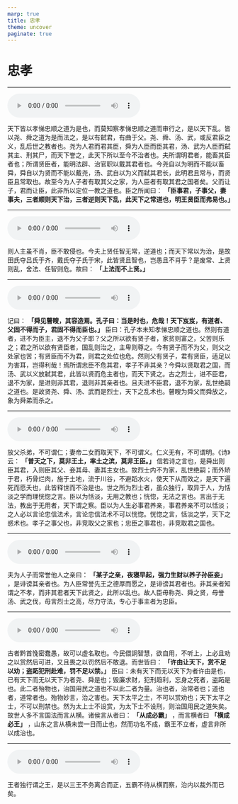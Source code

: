 ```yaml
---
marp: true
title: 忠孝
theme: uncover
paginate: true
---
```


# 忠孝

---

![](assets/audios/51/1.mp3)

天下皆以孝悌忠顺之道为是也，而莫知察孝悌忠顺之道而审行之，是以天下乱。皆以尧、舜之道为是而法之，是以有弑君，有曲于父。尧、舜、汤、武，或反君臣之义，乱后世之教者也。尧为人君而君其臣，舜为人臣而臣其君，汤、武为人臣而弑其主、刑其尸，而天下誉之，此天下所以至今不治者也。夫所谓明君者，能畜其臣者也；所谓贤臣者，能明法辟、治官职以戴其君者也。今尧自以为明而不能以畜舜，舜自以为贤而不能以戴尧，汤、武自以为义而弑其君长，此明君且常与，而贤臣且常取也。故至今为人子者有取其父之家，为人臣者有取其君之国者矣。父而让子，君而让臣，此非所以定位一教之道也。臣之所闻曰： __「臣事君，子事父，妻事夫，三者顺则天下治，三者逆则天下乱，此天下之常道也，明王贤臣而弗易也。」__ 

---

![](assets/audios/51/2.mp3)

则人主虽不肖，臣不敢侵也。今夫上贤任智无常，逆道也；而天下常以为治，是故田氏夺吕氏于齐，戴氏夺子氏于宋，此皆贤且智也，岂愚且不肖乎？是废常、上贤则乱，舍法、任智则危。故曰： __「上法而不上贤。」__ 

---

![](assets/audios/51/3.mp3)

记曰： __「舜见瞽瞍，其容造焉。孔子曰：当是时也，危哉！天下岌岌，有道者、父固不得而子，君固不得而臣也。」__ 臣曰：孔子本未知孝悌忠顺之道也。然则有道者，进不为臣主，退不为父子耶？父之所以欲有贤子者，家贫则富之，父苦则乐之；君之所以欲有贤臣者，国乱则治之，主卑则尊之。今有贤子而不为父，则父之处家也苦；有贤臣而不为君，则君之处位也危。然则父有贤子，君有贤臣，适足以为害耳，岂得利哉！焉所谓忠臣不危其君，孝子不非其亲？今舜以贤取君之国，而汤、武以义放弑其君，此皆以贤而危主者也，而天下贤之。古之烈士，进不臣君，退不为家，是进则非其君，退则非其亲者也。且夫进不臣君，退不为家，乱世绝嗣之道也。是故贤尧、舜、汤、武而是烈士，天下之乱术也。瞽瞍为舜父而舜放之，象为舜弟而杀之。

---

![](assets/audios/51/4.mp3)

放父杀弟，不可谓仁；妻帝二女而取天下，不可谓义。仁义无有，不可谓明。《诗》云： __「普天之下，莫非王土，率土之滨，莫非王臣。」__ 信若诗之言也，是舜出则臣其君，入则臣其父、妾其母、妻其主女也。故烈士内不为家，乱世绝嗣；而外矫于君，朽骨烂肉，施于土地，流于川谷，不避蹈水火，使天下从而效之，是天下遍死而愿夭也，此皆释世而不治是也。世之所为烈士者，虽众独行，取异于人，为恬淡之学而理恍惚之言。臣以为恬淡，无用之教也；恍惚，无法之言也。言出于无法，教出于无用者，天下谓之察。臣以为人生必事君养亲，事君养亲不可以恬淡；之人必以言论忠信法术，言论忠信法术不可以恍惚。恍惚之言，恬淡之学，天下之惑术也。孝子之事父也，非竞取父之家也；忠臣之事君也，非竞取君之国也。

---

![](assets/audios/51/5.mp3)

夫为人子而常誉他人之亲曰： __「某子之亲，夜寝早起，强力生财以养子孙臣妾」__ ，是诽谤其亲者也。为人臣常誉先王之德厚而愿之，是诽谤其君者也。非其亲者知谓之不孝，而非其君者天下此贤之，此所以乱也。故人臣毋称尧、舜之贤，毋誉汤、武之伐，毋言烈士之高，尽力守法，专心于事主者为忠臣。

---

![](assets/audios/51/6.mp3)

古者黔首悗密蠢愚，故可以虚名取也。今民儇詗智慧，欲自用，不听上，上必且劝之以赏然后可进，又且畏之以罚然后不敢退。而世皆曰： __「许由让天下，赏不足以劝；盗跖犯刑赴难，罚不足以禁。」__ 臣曰：未有天下而无以天下为者许由是也，已有天下而无以天下为者尧、舜是也；毁廉求财，犯刑趋利，忘身之死者，盗跖是也。此二者殆物也，治国用民之道也不以此二者为量。治也者，治常者也；道也者，道常者也。殆物妙言，治之害也。天下太平之士，不可以赏劝也；天下太平之士，不可以刑禁也。然为太上士不设赏，为太下士不设刑，则治国用民之道失矣。故世人多不言国法而言从横。诸侯言从者曰： __「从成必霸」__ ，而言横者曰 __「横成必王」__ ，山东之言从横未尝一日而止也，然而功名不成，霸王不立者，虚言非所以成治也。

---

![](assets/audios/51/7.mp3)

王者独行谓之王，是以三王不务离合而正，五霸不待从横而察，治内以裁外而已矣。